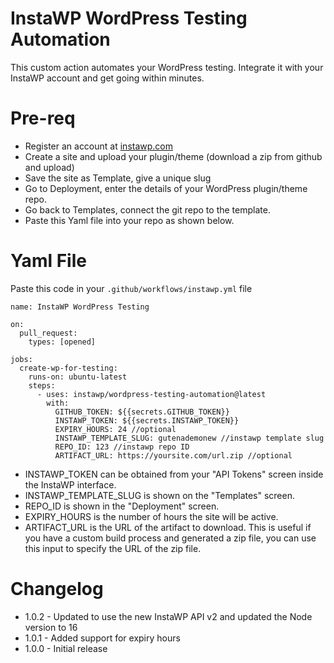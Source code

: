 # InstaWP WordPress Testing Automation
This custom action automates your WordPress testing. Integrate it with your InstaWP account and get going within minutes.

# Pre-req

- Register an account at [instawp.com](https://instawp.com)
- Create a site and upload your plugin/theme (download a zip from github and upload)
- Save the site as Template, give a unique slug
- Go to Deployment, enter the details of your WordPress plugin/theme repo. 
- Go back to Templates, connect the git repo to the template. 
- Paste this Yaml file into your repo as shown below.

# Yaml File

Paste this code in your `.github/workflows/instawp.yml` file

```
name: InstaWP WordPress Testing

on:
  pull_request:
    types: [opened]

jobs:
  create-wp-for-testing:
    runs-on: ubuntu-latest
    steps:
      - uses: instawp/wordpress-testing-automation@latest
        with:
          GITHUB_TOKEN: ${{secrets.GITHUB_TOKEN}}
          INSTAWP_TOKEN: ${{secrets.INSTAWP_TOKEN}}
          EXPIRY_HOURS: 24 //optional
          INSTAWP_TEMPLATE_SLUG: gutenademonew //instawp template slug
          REPO_ID: 123 //instawp repo ID
          ARTIFACT_URL: https://yoursite.com/url.zip //optional
```

- INSTAWP_TOKEN can be obtained from your "API Tokens" screen inside the InstaWP interface. 
- INSTAWP_TEMPLATE_SLUG is shown on the "Templates" screen. 
- REPO_ID is shown in the "Deployment" screen.
- EXPIRY_HOURS is the number of hours the site will be active. 
- ARTIFACT_URL is the URL of the artifact to download. This is useful if you have a custom build process and generated a zip file, you can use this input to specify the URL of the zip file.

# Changelog

- 1.0.2 - Updated to use the new InstaWP API v2 and updated the Node version to 16
- 1.0.1 - Added support for expiry hours
- 1.0.0 - Initial release